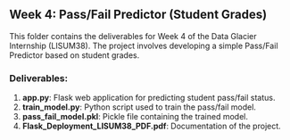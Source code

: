 ## Week 4: Pass/Fail Predictor (Student Grades)

This folder contains the deliverables for Week 4 of the Data Glacier Internship (LISUM38). The project involves developing a simple Pass/Fail Predictor based on student grades.

### Deliverables:
1. **app.py**: Flask web application for predicting student pass/fail status.
2. **train_model.py**: Python script used to train the pass/fail model.
3. **pass_fail_model.pkl**: Pickle file containing the trained model.
4. **Flask_Deployment_LISUM38_PDF.pdf**: Documentation of the project.
